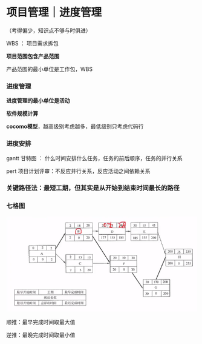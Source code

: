 # 项目管理｜进度管理

（考得偏少，知识点不够与时俱进）

WBS ： 项目需求拆包

**项目范围包含产品范围**

产品范围的最小单位是工作包，WBS

### 进度管理

**进度管理的最小单位是活动**



**软件规模计算**

**cocomo模型**，越高级别考虑越多，最低级别只考虑代码行



### 进度安排

gantt 甘特图 ： 什么时间安排什么任务，任务的前后顺序，任务的并行关系

pert 项目计划评审：不反应并行关系，反应活动之间依赖关系



### 关键路径法：最短工期，但其实是从开始到结束时间最长的路径

### 七格图

![image-20210516101551924](imgs/21-05-16-0/image-20210516101551924.png)

顺推：最早完成时间取最大值

逆推：最晚完成时间取最小值



